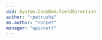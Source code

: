 ```yaml
---
uid: System.CodeDom.FieldDirection
author: "rpetrusha"
ms.author: "ronpet"
manager: "wpickett"
---
```

